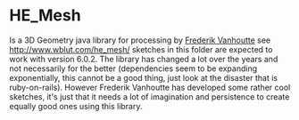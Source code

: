 # HE_Mesh

Is a 3D Geometry java library for processing by [Frederik Vanhoutte](http://www.wblut.com/) see http://www.wblut.com/he_mesh/ sketches in this folder are expected to work with version 6.0.2. The library has changed a lot over the years and not necessarily for the better (dependencies seem to be expanding exponentially, this cannot be a good thing, just look at the disaster that is ruby-on-rails). However Frederik Vanhoutte has developed some rather cool sketches, it's just that it needs a lot of imagination and persistence to create equally good ones using this library.

